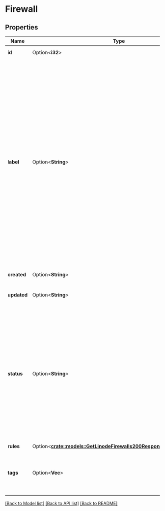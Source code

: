# Firewall

## Properties

Name | Type | Description | Notes
------------ | ------------- | ------------- | -------------
**id** | Option<**i32**> | The Firewall's unique ID.  | [optional][readonly]
**label** | Option<**String**> | The Firewall's label, for display purposes only.  Firewall labels have the following constraints:    * Must begin and end with an alphanumeric character.   * May only consist of alphanumeric characters, dashes (`-`), underscores (`_`) or periods (`.`).   * Cannot have two dashes (`--`), underscores (`__`) or periods (`..`) in a row.   * Must be between 3 and 32 characters.   * Must be unique.  | [optional]
**created** | Option<**String**> | When this Firewall was created.  | [optional][readonly]
**updated** | Option<**String**> | When this Firewall was last updated.  | [optional][readonly]
**status** | Option<**String**> | The status of this Firewall.    * When a Firewall is first created its status is `enabled`.   * Use the [Update Firewall](/docs/api/networking/#firewall-update) endpoint to set a Firewall's status to `enabled` or `disabled`.   * Use the [Delete Firewall](/docs/api/networking/#firewall-delete) endpoint to delete a Firewall.  | [optional][readonly]
**rules** | Option<[**crate::models::GetLinodeFirewalls200ResponseDataInnerRules**](getLinodeFirewalls_200_response_data_inner_rules.md)> |  | [optional]
**tags** | Option<**Vec<String>**> | An array of tags applied to this object. Tags are for organizational purposes only.  | [optional]

[[Back to Model list]](../README.md#documentation-for-models) [[Back to API list]](../README.md#documentation-for-api-endpoints) [[Back to README]](../README.md)


